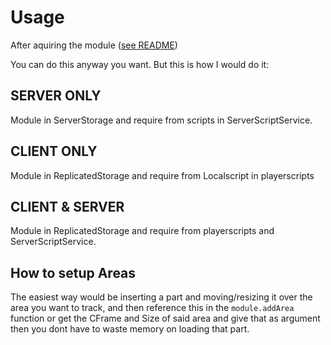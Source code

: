 # Usage

After aquiring the module ([see README](https://github.com/VerdommeMan/OT-AM))

You can do this anyway you want. But this is how I would do it:

## SERVER ONLY
Module in ServerStorage and require from scripts in ServerScriptService.

## CLIENT ONLY
Module in ReplicatedStorage and require from Localscript in playerscripts

## CLIENT & SERVER
Module in ReplicatedStorage and require from playerscripts and ServerScriptService.

## How to setup Areas

The easiest way would be inserting a part and moving/resizing it over the area you want to track, and then reference this in the `module.addArea` function or get the CFrame and Size of said area and give that as argument then you dont have to waste memory on loading that part.

